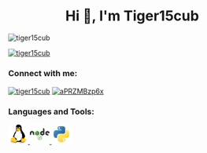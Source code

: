 <h1 align="center">Hi 👋, I'm Tiger15cub</h1>
<p align="left"> <img src="https://komarev.com/ghpvc/?username=tiger15cub&label=Profile%20views&color=fff829&style=plastic" alt="tiger15cub" /> </p>

<p align="left"> <a href="https://github.com/ryo-ma/github-profile-trophy"><img src="https://github-profile-trophy.vercel.app/?username=tiger15cub" alt="tiger15cub" /></a> </p>

<h3 align="left">Connect with me:</h3>
<p align="left">
<a href="https://dev.to/tiger15cub" target="blank"><img align="center" src="https://raw.githubusercontent.com/rahuldkjain/github-profile-readme-generator/master/src/images/icons/Social/devto.svg" alt="tiger15cub" height="30" width="40" /></a>
<a href="https://discord.gg/aPRZMBzp6x" target="blank"><img align="center" src="https://raw.githubusercontent.com/rahuldkjain/github-profile-readme-generator/master/src/images/icons/Social/discord.svg" alt="aPRZMBzp6x" height="30" width="40" /></a>
</p>

<h3 align="left">Languages and Tools:</h3>
<p align="left"> <a href="https://www.linux.org/" target="_blank" rel="noreferrer"> <img src="https://raw.githubusercontent.com/devicons/devicon/master/icons/linux/linux-original.svg" alt="linux" width="40" height="40"/> </a> <a href="https://nodejs.org" target="_blank" rel="noreferrer"> <img src="https://raw.githubusercontent.com/devicons/devicon/master/icons/nodejs/nodejs-original-wordmark.svg" alt="nodejs" width="40" height="40"/> </a> <a href="https://www.python.org" target="_blank" rel="noreferrer"> <img src="https://raw.githubusercontent.com/devicons/devicon/master/icons/python/python-original.svg" alt="python" width="40" height="40"/> </a> </p>
